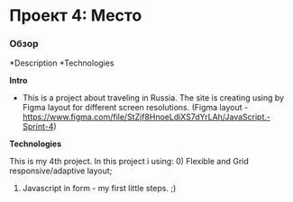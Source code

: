 # Проект 4: Место

### Обзор

*Description
*Technologies

**Intro**

* This is a project about traveling in Russia. The site is creating using by Figma layout for different screen resolutions. (Figma layout - https://www.figma.com/file/StZjf8HnoeLdiXS7dYrLAh/JavaScript.-Sprint-4)

**Technologies**

This is my 4th project. In this project i using:
0) Flexible and Grid responsive/adaptive layout;
1) Javascript in form - my first little steps. ;)
